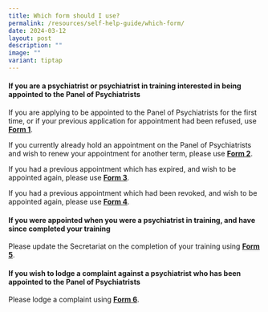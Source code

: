 ```yaml
---
title: Which form should I use?
permalink: /resources/self-help-guide/which-form/
date: 2024-03-12
layout: post
description: ""
image: ""
variant: tiptap
---
```

<h4>If you are a psychiatrist or psychiatrist in training interested in being appointed to the Panel of Psychiatrists</h4>
<p>If you are applying to be appointed to the Panel of Psychiatrists for
the first time, or if your previous application for appointment had been
refused, use <strong><u>Form 1</u></strong>.</p>
<p></p>
<p>If you currently already hold an appointment on the Panel of Psychiatrists
and wish to renew your appointment for another term, please use <strong><u>Form 2</u></strong>.</p>
<p></p>
<p>If you had a previous appointment which has expired, and wish to be appointed
again, please use <strong><u>Form 3</u></strong>.</p>
<p></p>
<p>If you had a previous appointment which had been revoked, and wish to
be appointed again, please use <strong><u>Form 4</u></strong>.</p>
<p></p>
<h4>If you were appointed when you were a psychiatrist in training, and have since completed your training</h4>
<p></p>
<p>Please update the Secretariat on the completion of your training using <strong><u>Form 5</u></strong>.</p>
<p></p>
<h4>If you wish to lodge a complaint against a psychiatrist who has been appointed to the Panel of Psychiatrists</h4>
<p></p>
<p>Please lodge a complaint using <strong><u>Form 6</u></strong>.</p>